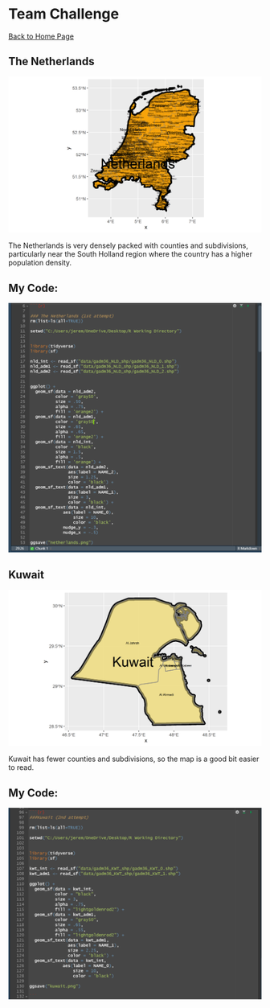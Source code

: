 # Team Challenge

[Back to Home Page](https://jeremy-swack.github.io/wicked-problems/)

## The Netherlands

![](netherlands.png)

The Netherlands is very densely packed with counties and subdivisions, particularly near the South Holland region where the country has a higher population density.

## My Code:

![](netherlands_CODE.png)

## Kuwait

![](kuwait.png)

Kuwait has fewer counties and subdivisions, so the map is a good bit easier to read.

## My Code:

![](kuwait_CODE.png)
